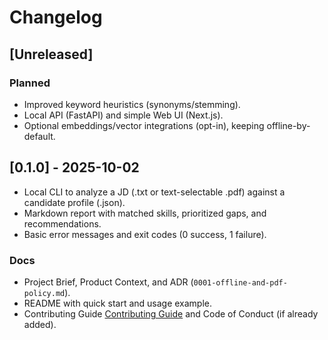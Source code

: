 # Changelog

## [Unreleased]

### Planned

- Improved keyword heuristics (synonyms/stemming).
- Local API (FastAPI) and simple Web UI (Next.js).
- Optional embeddings/vector integrations (opt-in), keeping offline-by-default.

## [0.1.0] - 2025-10-02

- Local CLI to analyze a JD (.txt or text-selectable .pdf) against a candidate profile (.json).
- Markdown report with matched skills, prioritized gaps, and recommendations.
- Basic error messages and exit codes (0 success, 1 failure).

### Docs

- Project Brief, Product Context, and ADR (`0001-offline-and-pdf-policy.md`).
- README with quick start and usage example.
- Contributing Guide [Contributing Guide](./CONTRIBUTING.md) and Code of Conduct (if already added).
